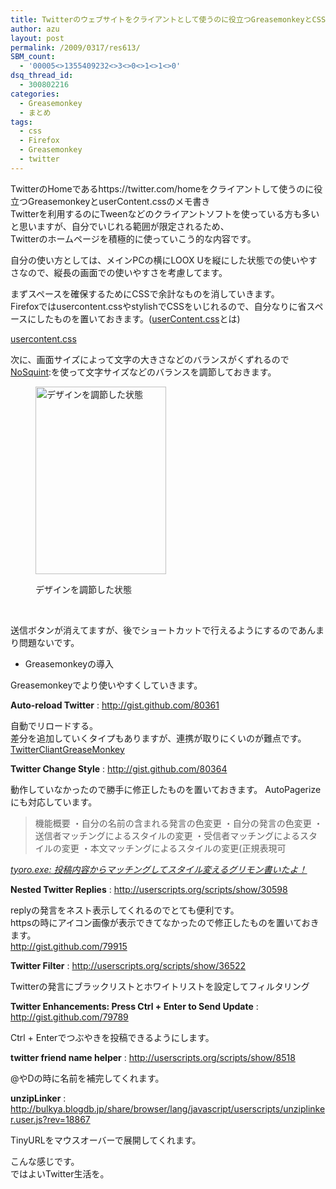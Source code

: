 ```yaml
---
title: Twitterのウェブサイトをクライアントとして使うのに役立つGreasemonkeyとCSS
author: azu
layout: post
permalink: /2009/0317/res613/
SBM_count:
  - '00005<>1355409232<>3<>0<>1<>1<>0'
dsq_thread_id:
  - 300802216
categories:
  - Greasemonkey
  - まとめ
tags:
  - css
  - Firefox
  - Greasemonkey
  - twitter
---
```

TwitterのHomeであるhttps://twitter.com/homeをクライアントして使うのに役立つGreasemonkeyとuserContent.cssのメモ書き  
Twitterを利用するのにTweenなどのクライアントソフトを使っている方も多いと思いますが、自分でいじれる範囲が限定されるため、  
Twitterのホームページを積極的に使っていこう的な内容です。

自分の使い方としては、メインPCの横にLOOX Uを縦にした状態での使いやすさなので、縦長の画面での使いやすさを考慮してます。



まずスペースを確保するためにCSSで余計なものを消していきます。  
Firefoxではusercontent.cssやstylishでCSSをいじれるので、自分なりに省スペースにしたものを置いておきます。([userContent.css][1]とは)  
[][2]

[usercontent.css][2]

次に、画面サイズによって文字の大きさなどのバランスがくずれるので[NoSquint][3]:を使って文字サイズなどのバランスを調節しておきます。<figure id="attachment_617" style="width: 209px;" class="wp-caption aligncenter">

[<img class="size-medium wp-image-617" style="vertical-align: middle;" title="twitter-e3839be383bce383a0__twittercom-home1" src="http://efcl.info/wp-content/uploads/2009/03/twitter-e3839be383bce383a0__twittercom-home1-209x300.png" alt="デザインを調節した状態" width="209" height="300" />][4]<figcaption class="wp-caption-text">デザインを調節した状態</figcaption></figure> 
<br style="clear:both;" />

送信ボタンが消えてますが、後でショートカットで行えるようにするのであんまり問題ないです。

*   Greasemonkeyの導入

Greasemonkeyでより使いやすくしていきます。

**Auto-reload Twitter**
:   <http://gist.github.com/80361>

自動でリロードする。  
差分を追加していくタイプもありますが、連携が取りにくいのが難点です。  
[TwitterCliantGreaseMonkey][5]

**Twitter Change Style**
:   <http://gist.github.com/80364>

動作していなかったので勝手に修正したものを置いておきます。 AutoPagerizeにも対応しています。

<div class="quote">
  <blockquote title="&quot;tyoro.exe:" cite="http://tyoro.orz.ne.jp/exe/2007/07/twitter_change_s.html">
    <p>
      機能概要 ・自分の名前の含まれる発言の色変更 ・自分の発言の色変更 ・送信者マッチングによるスタイルの変更 ・受信者マッチングによるスタイルの変更 ・本文マッチングによるスタイルの変更(正規表現可
    </p>
  </blockquote>
  
  <p>
    <cite><a href="">tyoro.exe: 投稿内容からマッチングしてスタイル変えるグリモン書いたよ！</a></cite>
  </p>
</div>

**Nested Twitter Replies**
:   <http://userscripts.org/scripts/show/30598>



replyの発言をネスト表示してくれるのでとても便利です。   
httpsの時にアイコン画像が表示できてなかったので修正したものを置いておきます。  
<http://gist.github.com/79915>

**Twitter Filter**
:   <http://userscripts.org/scripts/show/36522>

Twitterの発言にブラックリストとホワイトリストを設定してフィルタリング

**Twitter Enhancements: Press Ctrl + Enter to Send Update**
:   <http://gist.github.com/79789>

Ctrl + Enterでつぶやきを投稿できるようにします。

**twitter friend name helper**
:   <http://userscripts.org/scripts/show/8518>

@やDの時に名前を補完してくれます。

**unzipLinker**
:   <http://bulkya.blogdb.jp/share/browser/lang/javascript/userscripts/unziplinker.user.js?rev=18867>

TinyURLをマウスオーバーで展開してくれます。

こんな感じです。  
ではよいTwitter生活を。

 [1]: http://firefox.geckodev.org/index.php?usercontent.css%2F%E5%BA%83%E5%91%8A%E3%82%AB%E3%83%83%E3%83%88
 [2]: http://efcl.info/wp-content/uploads/2009/03/usercontent.css
 [3]: http://urandom.ca/nosquint/
 [4]: http://efcl.info/wp-content/uploads/2009/03/twitter-e3839be383bce383a0__twittercom-home1.png
 [5]: http://userscripts.org/scripts/show/43764